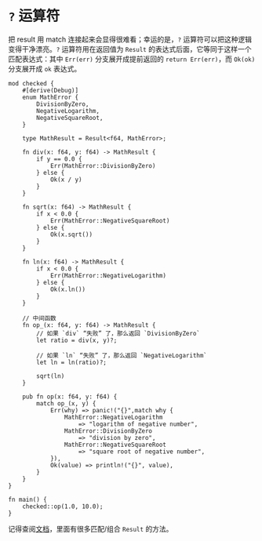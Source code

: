 # `?` 运算符

把 result 用 match 连接起来会显得很难看；幸运的是，`?` 运算符可以把这种逻辑变得干净漂亮。`?` 运算符用在返回值为 `Result` 的表达式后面，它等同于这样一个匹配表达式：其中 `Err(err)` 分支展开成提前返回的 `return Err(err)`，而 `Ok(ok)` 分支展开成 `ok` 表达式。

```rust,editable,ignore,mdbook-runnable
mod checked {
    #[derive(Debug)]
    enum MathError {
        DivisionByZero,
        NegativeLogarithm,
        NegativeSquareRoot,
    }

    type MathResult = Result<f64, MathError>;

    fn div(x: f64, y: f64) -> MathResult {
        if y == 0.0 {
            Err(MathError::DivisionByZero)
        } else {
            Ok(x / y)
        }
    }

    fn sqrt(x: f64) -> MathResult {
        if x < 0.0 {
            Err(MathError::NegativeSquareRoot)
        } else {
            Ok(x.sqrt())
        }
    }

    fn ln(x: f64) -> MathResult {
        if x < 0.0 {
            Err(MathError::NegativeLogarithm)
        } else {
            Ok(x.ln())
        }
    }

    // 中间函数
    fn op_(x: f64, y: f64) -> MathResult {
        // 如果 `div` “失败” 了，那么返回 `DivisionByZero`
        let ratio = div(x, y)?;

        // 如果 `ln` “失败” 了，那么返回 `NegativeLogarithm`
        let ln = ln(ratio)?;

        sqrt(ln)
    }

    pub fn op(x: f64, y: f64) {
        match op_(x, y) {
            Err(why) => panic!("{}",match why {
                MathError::NegativeLogarithm
                    => "logarithm of negative number",
                MathError::DivisionByZero
                    => "division by zero",
                MathError::NegativeSquareRoot
                    => "square root of negative number",
            }),
            Ok(value) => println!("{}", value),
        }
    }
}

fn main() {
    checked::op(1.0, 10.0);
}
```

记得查阅[文档][docs]，里面有很多匹配/组合 `Result` 的方法。

[docs]: https://rustwiki.org/zh-CN/std/result/index.html
